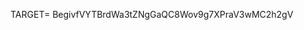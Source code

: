 

[SECRET-KEY]: 8e41ad5b7a6c5e9a7cee9d3b46a9c34bf2ac5efeb1fcfc9b62522c0d862ceb24
[PUBLIC-KEY]: GHT5xn7DYQn3ktupYXa3JUeJH4SFAMDwNHaYMaSjio6p
[Token Account]: 2op4MqPt22Q1kfwU6PjKEZx95jxPYA74T2aJsst2Pr7Q

[SECRET-KEY]: c55d63dde19980053c75ff7dadeb586767d73f964f90ca8b266a47bca91e463b
[PUBLIC-KEY]: 87esLg2WdmndkRjYrxNene4cXrGsSAeVyQxAG9tcRh1m
[Token Account]: 3Yo3UrP7pAEmWFzHQmt9exXwRsP5cwW5d9AetBucY1aM

[SECRET-KEY]: 6878f7061c40114ce10b7af8fb4469d98a9bb7957a56fd8c43203ad545199014
[PUBLIC-KEY]: G5BhQh3op5YMTh4NAiRKZd25oqB1KynGySv82qKKymAg

[MINT]: 7WjqfEHWGExm1Gz3F3EUQz1pCSTjgCzJ83YVeE57hQBp



TARGET= BegivfVYTBrdWa3tZNgGaQC8Wov9g7XPraV3wMC2h2gV

